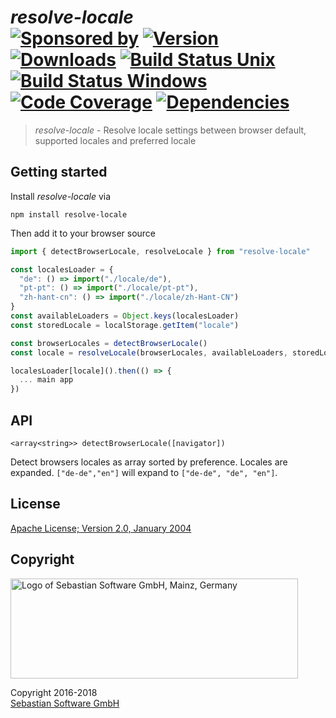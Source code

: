 # _resolve-locale_ <br/>[![Sponsored by][sponsor-img]][sponsor] [![Version][npm-version-img]][npm] [![Downloads][npm-downloads-img]][npm] [![Build Status Unix][travis-img]][travis] [![Build Status Windows][appveyor-img]][appveyor] [![Code Coverage][codecov-img]][codecov] [![Dependencies][deps-img]][deps]

> _resolve-locale_ - Resolve locale settings between browser default, supported locales and preferred locale

[sponsor-img]: https://img.shields.io/badge/Sponsored%20by-Sebastian%20Software-692446.svg
[sponsor]: https://www.sebastian-software.de
[deps]: https://david-dm.org/sebastian-software/resolve-locale
[deps-img]: https://david-dm.org/sebastian-software/resolve-locale.svg
[npm]: https://www.npmjs.com/package/resolve-locale
[npm-downloads-img]: https://img.shields.io/npm/dm/resolve-locale.svg
[npm-version-img]: https://img.shields.io/npm/v/resolve-locale.svg
[travis-img]: https://img.shields.io/travis/sebastian-software/resolve-locale/master.svg?branch=master&label=unix%20build
[appveyor-img]: https://img.shields.io/appveyor/ci/fastner/resolve-locale/master.svg?label=windows%20build
[travis]: https://travis-ci.org/sebastian-software/resolve-locale
[appveyor]: https://ci.appveyor.com/project/fastner/resolve-locale/branch/master
[codecov-img]: https://img.shields.io/codecov/c/github/sebastian-software/resolve-locale.svg
[codecov]: https://codecov.io/gh/sebastian-software/resolve-locale

## Getting started

Install _resolve-locale_ via

`npm install resolve-locale`

Then add it to your browser source

```javascript
import { detectBrowserLocale, resolveLocale } from "resolve-locale"

const localesLoader = {
  "de": () => import("./locale/de"),
  "pt-pt": () => import("./locale/pt-pt"),
  "zh-hant-cn": () => import("./locale/zh-Hant-CN")
}
const availableLoaders = Object.keys(localesLoader)
const storedLocale = localStorage.getItem("locale")

const browserLocales = detectBrowserLocale()
const locale = resolveLocale(browserLocales, availableLoaders, storedLocale)

localesLoader[locale]().then(() => {
  ... main app
})
```

## API

`<array<string>> detectBrowserLocale([navigator])`

Detect browsers locales as array sorted by preference. Locales are expanded.
`["de-de","en"]` will expand to `["de-de", "de", "en"]`.

## License

[Apache License; Version 2.0, January 2004](http://www.apache.org/licenses/LICENSE-2.0)

## Copyright

<img src="https://cdn.rawgit.com/sebastian-software/sebastian-software-brand/0d4ec9d6/sebastiansoftware-en.svg" alt="Logo of Sebastian Software GmbH, Mainz, Germany" width="460" height="160"/>

Copyright 2016-2018<br/>[Sebastian Software GmbH](http://www.sebastian-software.de)
